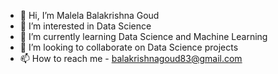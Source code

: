 - 👋 Hi, I’m Malela Balakrishna Goud
- 👀 I’m interested in Data Science
- 🌱 I’m currently learning Data Science and Machine Learning
- 💞️ I’m looking to collaborate on Data Science projects
- 📫 How to reach me - balakrishnagoud83@gmail.com

<!---
BalakrishnaGoud14/BalakrishnaGoud14 is a ✨ special ✨ repository because its `README.md` (this file) appears on your GitHub profile.
You can click the Preview link to take a look at your changes.
--->
